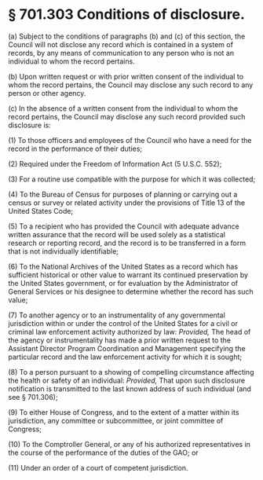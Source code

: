 # § 701.303   Conditions of disclosure.

(a) Subject to the conditions of paragraphs (b) and (c) of this section, the Council will not disclose any record which is contained in a system of records, by any means of communication to any person who is not an individual to whom the record pertains. 


(b) Upon written request or with prior written consent of the individual to whom the record pertains, the Council may disclose any such record to any person or other agency. 


(c) In the absence of a written consent from the individual to whom the record pertains, the Council may disclose any such record provided such disclosure is: 


(1) To those officers and employees of the Council who have a need for the record in the performance of their duties; 


(2) Required under the Freedom of Information Act (5 U.S.C. 552); 


(3) For a routine use compatible with the purpose for which it was collected; 


(4) To the Bureau of Census for purposes of planning or carrying out a census or survey or related activity under the provisions of Title 13 of the United States Code; 


(5) To a recipient who has provided the Council with adequate advance written assurance that the record will be used solely as a statistical research or reporting record, and the record is to be transferred in a form that is not individually identifiable; 


(6) To the National Archives of the United States as a record which has sufficient historical or other value to warrant its continued preservation by the United States government, or for evaluation by the Administrator of General Services or his designee to determine whether the record has such value; 


(7) To another agency or to an instrumentality of any governmental jurisdiction within or under the control of the United States for a civil or criminal law enforcement activity authorized by law: *Provided,* The head of the agency or instrumentality has made a prior written request to the Assistant Director Program Coordination and Management specifying the particular record and the law enforcement activity for which it is sought; 


(8) To a person pursuant to a showing of compelling circumstance affecting the health or safety of an individual: *Provided,* That upon such disclosure notification is transmitted to the last known address of such individual (and see § 701.306); 


(9) To either House of Congress, and to the extent of a matter within its jurisdiction, any committee or subcommittee, or joint committee of Congress; 


(10) To the Comptroller General, or any of his authorized representatives in the course of the performance of the duties of the GAO; or 


(11) Under an order of a court of competent jurisdiction. 





